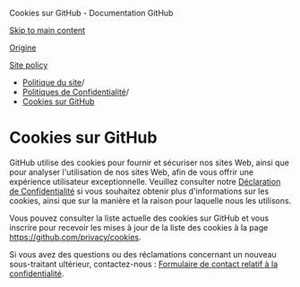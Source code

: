 Cookies sur GitHub - Documentation GitHub

[Skip to main content](#main-content)

[Origine](/fr)

[Site policy](/fr/site-policy)

* [Politique du site](/fr/site-policy)/
* [Politiques de Confidentialité](/fr/site-policy/privacy-policies)/
* [Cookies sur GitHub](/fr/site-policy/privacy-policies/github-cookies)

Cookies sur GitHub
==========

GitHub utilise des cookies pour fournir et sécuriser nos sites Web, ainsi que pour analyser l'utilisation de nos sites Web, afin de vous offrir une expérience utilisateur exceptionnelle. Veuillez consulter notre [Déclaration de Confidentialité](/fr/site-policy/privacy-policies/github-privacy-statement#our-use-of-cookies-and-tracking) si vous souhaitez obtenir plus d'informations sur les cookies, ainsi que sur la manière et la raison pour laquelle nous les utilisons.

Vous pouvez consulter la liste actuelle des cookies sur GitHub et vous inscrire pour recevoir les mises à jour de la liste des cookies à la page <https://github.com/privacy/cookies>.

Si vous avez des questions ou des réclamations concernant un nouveau sous-traitant ultérieur, contactez-nous : [Formulaire de contact relatif à la confidentialité](https://github.com/contact/privacy).
